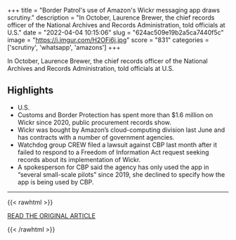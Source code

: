 +++
title = "Border Patrol's use of Amazon's Wickr messaging app draws scrutiny."
description = "In October, Laurence Brewer, the chief records officer of the National Archives and Records Administration, told officials at U.S."
date = "2022-04-04 10:15:06"
slug = "624ac509e19b2a5ca7440f5c"
image = "https://i.imgur.com/H2OFi6j.jpg"
score = "831"
categories = ['scrutiny', 'whatsapp', 'amazons']
+++

In October, Laurence Brewer, the chief records officer of the National Archives and Records Administration, told officials at U.S.

## Highlights

- U.S.
- Customs and Border Protection has spent more than $1.6 million on Wickr since 2020, public procurement records show.
- Wickr was bought by Amazon’s cloud-computing division last June and has contracts with a number of government agencies.
- Watchdog group CREW filed a lawsuit against CBP last month after it failed to respond to a Freedom of Information Act request seeking records about its implementation of Wickr.
- A spokesperson for CBP said the agency has only used the app in “several small-scale pilots” since 2019, she declined to specify how the app is being used by CBP.

---

{{< rawhtml >}}
  <p class="article-category">
    <a target="_blank" href="https://www.nbcnews.com/tech/tech-news/border-patrols-use-amazons-wickr-messaging-app-draws-scrutiny-rcna21448?cid=sm_npd_nn_tw_ma">READ THE ORIGINAL ARTICLE</a>
  </p>
{{< /rawhtml >}}
